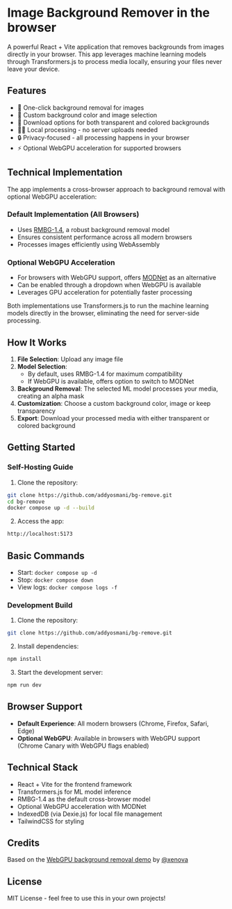 # Image Background Remover in the browser 

A powerful React + Vite application that removes backgrounds from images directly in your browser. This app leverages machine learning models through Transformers.js to process media locally, ensuring your files never leave your device.

## Features

- 🎯 One-click background removal for images
- 🎨 Custom background color and image selection
- 💾 Download options for both transparent and colored backgrounds
- 🏃‍♂️ Local processing - no server uploads needed
- 🔒 Privacy-focused - all processing happens in your browser
- ⚡ Optional WebGPU acceleration for supported browsers

## Technical Implementation

The app implements a cross-browser approach to background removal with optional WebGPU acceleration:

### Default Implementation (All Browsers)
- Uses [RMBG-1.4](https://huggingface.co/briaai/RMBG-1.4), a robust background removal model
- Ensures consistent performance across all modern browsers
- Processes images efficiently using WebAssembly

### Optional WebGPU Acceleration
- For browsers with WebGPU support, offers [MODNet](https://huggingface.co/Xenova/modnet) as an alternative
- Can be enabled through a dropdown when WebGPU is available
- Leverages GPU acceleration for potentially faster processing

Both implementations use Transformers.js to run the machine learning models directly in the browser, eliminating the need for server-side processing.

## How It Works

1. **File Selection**: Upload any image file
2. **Model Selection**: 
   - By default, uses RMBG-1.4 for maximum compatibility
   - If WebGPU is available, offers option to switch to MODNet
3. **Background Removal**: The selected ML model processes your media, creating an alpha mask
4. **Customization**: Choose a custom background color, image or keep transparency
5. **Export**: Download your processed media with either transparent or colored background

## Getting Started

### Self-Hosting Guide

1. Clone the repository:
```bash
git clone https://github.com/addyosmani/bg-remove.git
cd bg-remove
docker compose up -d --build
```
2. Access the app:
```bash
http://localhost:5173
```

## Basic Commands
- Start: `docker compose up -d`
- Stop: `docker compose down`
- View logs: `docker compose logs -f`

### Development Build
1. Clone the repository:
```bash
git clone https://github.com/addyosmani/bg-remove.git
```

2. Install dependencies:
```bash
npm install
```

3. Start the development server:
```bash
npm run dev
```

## Browser Support

- **Default Experience**: All modern browsers (Chrome, Firefox, Safari, Edge)
- **Optional WebGPU**: Available in browsers with WebGPU support (Chrome Canary with WebGPU flags enabled)

## Technical Stack

- React + Vite for the frontend framework
- Transformers.js for ML model inference
- RMBG-1.4 as the default cross-browser model
- Optional WebGPU acceleration with MODNet
- IndexedDB (via Dexie.js) for local file management
- TailwindCSS for styling

## Credits

Based on the [WebGPU background removal demo](https://github.com/huggingface/transformers.js-examples/tree/main/remove-background-webgpu) by [@xenova](https://github.com/xenova)

## License

MIT License - feel free to use this in your own projects!
